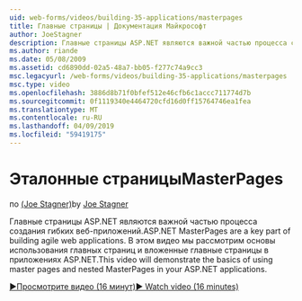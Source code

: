 ```yaml
---
uid: web-forms/videos/building-35-applications/masterpages
title: Главные страницы | Документация Майкрософт
author: JoeStagner
description: Главные страницы ASP.NET являются важной частью процесса создания гибких веб-приложений. В этом видео мы рассмотрим основы использования главных страниц и вложенные главные страницы в...
ms.author: riande
ms.date: 05/08/2009
ms.assetid: cd6890dd-02a5-48a7-bb05-f277c74a9cc3
msc.legacyurl: /web-forms/videos/building-35-applications/masterpages
msc.type: video
ms.openlocfilehash: 3886d8b71f0bfef512e46cfb6c1accc711774d7b
ms.sourcegitcommit: 0f1119340e4464720cfd16d0ff15764746ea1fea
ms.translationtype: MT
ms.contentlocale: ru-RU
ms.lasthandoff: 04/09/2019
ms.locfileid: "59419175"
---
```

# <a name="masterpages"></a><span data-ttu-id="acc72-104">Эталонные страницы</span><span class="sxs-lookup"><span data-stu-id="acc72-104">MasterPages</span></span>

<span data-ttu-id="acc72-105">по [(Joe Stagner)](https://github.com/JoeStagner)</span><span class="sxs-lookup"><span data-stu-id="acc72-105">by [Joe Stagner](https://github.com/JoeStagner)</span></span>

<span data-ttu-id="acc72-106">Главные страницы ASP.NET являются важной частью процесса создания гибких веб-приложений.</span><span class="sxs-lookup"><span data-stu-id="acc72-106">ASP.NET MasterPages are a key part of building agile web applications.</span></span> <span data-ttu-id="acc72-107">В этом видео мы рассмотрим основы использования главных страниц и вложенные главные страницы в приложениях ASP.NET.</span><span class="sxs-lookup"><span data-stu-id="acc72-107">This video will demonstrate the basics of using master pages and nested MasterPages in your ASP.NET applications.</span></span>

[<span data-ttu-id="acc72-108">&#9654;Просмотрите видео (16 минут)</span><span class="sxs-lookup"><span data-stu-id="acc72-108">&#9654; Watch video (16 minutes)</span></span>](https://channel9.msdn.com/Blogs/ASP-NET-Site-Videos/masterpages)
